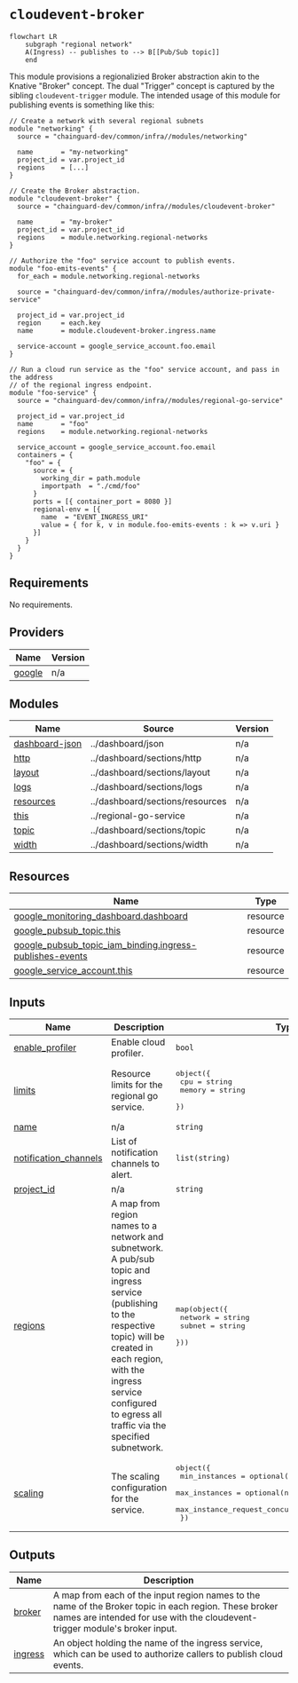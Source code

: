 # `cloudevent-broker`

```mermaid
flowchart LR
    subgraph "regional network"
    A(Ingress) -- publishes to --> B[[Pub/Sub topic]]
    end
```

This module provisions a regionalizied Broker abstraction akin to the Knative
"Broker" concept. The dual "Trigger" concept is captured by the sibling
`cloudevent-trigger` module. The intended usage of this module for publishing
events is something like this:

```hcl
// Create a network with several regional subnets
module "networking" {
  source = "chainguard-dev/common/infra//modules/networking"

  name       = "my-networking"
  project_id = var.project_id
  regions    = [...]
}

// Create the Broker abstraction.
module "cloudevent-broker" {
  source = "chainguard-dev/common/infra//modules/cloudevent-broker"

  name       = "my-broker"
  project_id = var.project_id
  regions    = module.networking.regional-networks
}

// Authorize the "foo" service account to publish events.
module "foo-emits-events" {
  for_each = module.networking.regional-networks

  source = "chainguard-dev/common/infra//modules/authorize-private-service"

  project_id = var.project_id
  region     = each.key
  name       = module.cloudevent-broker.ingress.name

  service-account = google_service_account.foo.email
}

// Run a cloud run service as the "foo" service account, and pass in the address
// of the regional ingress endpoint.
module "foo-service" {
  source = "chainguard-dev/common/infra//modules/regional-go-service"

  project_id = var.project_id
  name       = "foo"
  regions    = module.networking.regional-networks

  service_account = google_service_account.foo.email
  containers = {
    "foo" = {
      source = {
        working_dir = path.module
        importpath  = "./cmd/foo"
      }
      ports = [{ container_port = 8080 }]
      regional-env = [{
        name  = "EVENT_INGRESS_URI"
        value = { for k, v in module.foo-emits-events : k => v.uri }
      }]
    }
  }
}
```

<!-- BEGIN_TF_DOCS -->
## Requirements

No requirements.

## Providers

| Name | Version |
|------|---------|
| <a name="provider_google"></a> [google](#provider\_google) | n/a |

## Modules

| Name | Source | Version |
|------|--------|---------|
| <a name="module_dashboard-json"></a> [dashboard-json](#module\_dashboard-json) | ../dashboard/json | n/a |
| <a name="module_http"></a> [http](#module\_http) | ../dashboard/sections/http | n/a |
| <a name="module_layout"></a> [layout](#module\_layout) | ../dashboard/sections/layout | n/a |
| <a name="module_logs"></a> [logs](#module\_logs) | ../dashboard/sections/logs | n/a |
| <a name="module_resources"></a> [resources](#module\_resources) | ../dashboard/sections/resources | n/a |
| <a name="module_this"></a> [this](#module\_this) | ../regional-go-service | n/a |
| <a name="module_topic"></a> [topic](#module\_topic) | ../dashboard/sections/topic | n/a |
| <a name="module_width"></a> [width](#module\_width) | ../dashboard/sections/width | n/a |

## Resources

| Name | Type |
|------|------|
| [google_monitoring_dashboard.dashboard](https://registry.terraform.io/providers/hashicorp/google/latest/docs/resources/monitoring_dashboard) | resource |
| [google_pubsub_topic.this](https://registry.terraform.io/providers/hashicorp/google/latest/docs/resources/pubsub_topic) | resource |
| [google_pubsub_topic_iam_binding.ingress-publishes-events](https://registry.terraform.io/providers/hashicorp/google/latest/docs/resources/pubsub_topic_iam_binding) | resource |
| [google_service_account.this](https://registry.terraform.io/providers/hashicorp/google/latest/docs/resources/service_account) | resource |

## Inputs

| Name | Description | Type | Default | Required |
|------|-------------|------|---------|:--------:|
| <a name="input_enable_profiler"></a> [enable\_profiler](#input\_enable\_profiler) | Enable cloud profiler. | `bool` | `false` | no |
| <a name="input_limits"></a> [limits](#input\_limits) | Resource limits for the regional go service. | <pre>object({<br/>    cpu    = string<br/>    memory = string<br/>  })</pre> | `null` | no |
| <a name="input_name"></a> [name](#input\_name) | n/a | `string` | n/a | yes |
| <a name="input_notification_channels"></a> [notification\_channels](#input\_notification\_channels) | List of notification channels to alert. | `list(string)` | n/a | yes |
| <a name="input_project_id"></a> [project\_id](#input\_project\_id) | n/a | `string` | n/a | yes |
| <a name="input_regions"></a> [regions](#input\_regions) | A map from region names to a network and subnetwork.  A pub/sub topic and ingress service (publishing to the respective topic) will be created in each region, with the ingress service configured to egress all traffic via the specified subnetwork. | <pre>map(object({<br/>    network = string<br/>    subnet  = string<br/>  }))</pre> | n/a | yes |
| <a name="input_scaling"></a> [scaling](#input\_scaling) | The scaling configuration for the service. | <pre>object({<br/>    min_instances                    = optional(number, 0)<br/>    max_instances                    = optional(number, 100)<br/>    max_instance_request_concurrency = optional(number)<br/>  })</pre> | `{}` | no |

## Outputs

| Name | Description |
|------|-------------|
| <a name="output_broker"></a> [broker](#output\_broker) | A map from each of the input region names to the name of the Broker topic in each region.  These broker names are intended for use with the cloudevent-trigger module's broker input. |
| <a name="output_ingress"></a> [ingress](#output\_ingress) | An object holding the name of the ingress service, which can be used to authorize callers to publish cloud events. |
<!-- END_TF_DOCS -->
